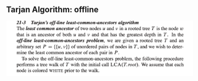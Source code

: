 ## Tarjan Algorithm: offline

![Screen Shot 2020-07-16 at 2.14.32 PM.png](resources/9F462A16B03E9D899ED7A47A53C562ED.png)

